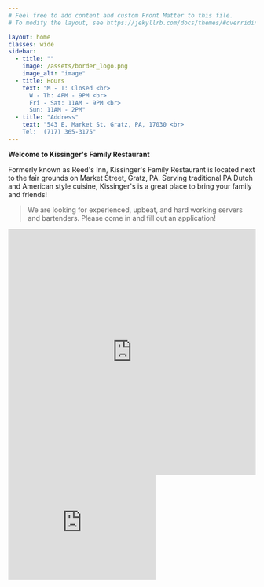 ```yaml
---
# Feel free to add content and custom Front Matter to this file.
# To modify the layout, see https://jekyllrb.com/docs/themes/#overriding-theme-defaults

layout: home
classes: wide
sidebar:
  - title: ""
    image: /assets/border_logo.png
    image_alt: "image"
  - title: Hours
    text: "M - T: Closed <br>
      W - Th: 4PM - 9PM <br>
      Fri - Sat: 11AM - 9PM <br>
      Sun: 11AM - 2PM"
  - title: "Address"
    text: "543 E. Market St. Gratz, PA, 17030 <br>
    Tel:  (717) 365-3175"
---
```


**Welcome to Kissinger's Family Restaurant**

Formerly known as Reed's Inn, Kissinger's Family Restaurant is located next to the fair grounds on Market Street, Gratz, PA. Serving traditional PA Dutch and American style cuisine, Kissinger's is a great place to bring your family and friends!

> We are looking for experienced, upbeat, and hard working servers and bartenders. Please come in and fill out an application!


<iframe frameborder="0" scrolling="no" marginheight="0" marginwidth="0" style="width:100%; height:500px;" src="https://maps.google.com/maps?hl=en&amp;q=543+E.+Market+St.Gratz,+PA,+17030&amp;ie=UTF8&amp;hq=&amp;hnear=543+E+Market+St,+Gratz,+Dauphin,+Pennsylvania+17048&amp;gl=us&amp;ll=40.61224,-76.708909&amp;spn=0.019743,0.027595&amp;t=m&amp;z=14&amp;output=embed"></iframe>

<iframe name="f3016ed5f161de" width="1000px" height="1000px" frameborder="0" allowtransparency="true" allowfullscreen="true" scrolling="no" allow="encrypted-media" title="fb:like_box Facebook Social Plugin" src="https://www.facebook.com/v2.0/plugins/like_box.php?app_id=184208255081994&amp;channel=https%3A%2F%2Fstaticxx.facebook.com%2Fconnect%2Fxd_arbiter%2Fr%2F__Bz3h5RzMx.js%3Fversion%3D42%23cb%3Df39f4842f2f4f84%26domain%3Dkissingersrestaurant.com%26origin%3Dhttps%253A%252F%252Fkissingersrestaurant.com%252Ff3d3249931c5bb8%26relation%3Dparent.parent&amp;color_scheme=light&amp;container_width=480&amp;header=true&amp;href=https%3A%2F%2Fwww.facebook.com%2FKissingers.Family.Restaurant&amp;locale=en_US&amp;sdk=joey&amp;show_border=true&amp;show_faces=true&amp;stream=false" style="border: none; visibility: visible; width: 300px; height: 214px;" class=""></iframe>
